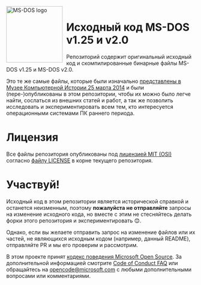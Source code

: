 <img width="150" height="150" align="left" style="float: left; margin: 0 10px 0 0;" alt="MS-DOS logo" src="https://github.com/Kapelu/MS-DOS/blob/main/.readmes/msdos-logo.png?raw=true">   

# Исходный код MS-DOS v1.25 и v2.0
Репозиторий содержит оригинальный исходный код и скомпилированные бинарные файлы MS-DOS v1.25 и MS-DOS v2.0.

Это те же самые файлы, которые были изначально [представлены в Музее Компьютерной Истории 25 марта 2014]( http://www.computerhistory.org/atchm/microsoft-ms-dos-early-source-code/) и были (пере-)опубликованы в этом репозитории, чтобы их можно было легче найти, cослаться из внешних статей и работ, а так же позволить исследовать и экспериментировать всем тем, кто интересуется операционными системами ПК раннего периода.  

# Лицензия
Все файлы репозитория опубликованы под [лицензией MIT (OSI)]( https://en.wikipedia.org/wiki/MIT_License) согласно [файлу LICENSE](https://github.com/Microsoft/MS-DOS/blob/master/LICENSE.md) в корне текущего репозитория.

# Участвуй!
Исходный код в этом репозитории является исторической справкой и останется неизменным, поэтому **пожалуйста не отправляйте** запросы на изменение исходного кода, но вместе с этим не стесняйтесь делать форки этого репозитория и экспериментировать 😊.

Однако, если вы желаете отправить запрос на изменение файлов или их частей, не являющихся исходным кодом (например, данный README), отправляйте PR и мы его проверим и рассмотрим.

В этом проекте принят [кодекс поведения Microsoft Open Source](https://opensource.microsoft.com/codeofconduct/). За дополнительной информацией смотрите [Code of Conduct FAQ](https://opensource.microsoft.com/codeofconduct/faq/) или обращайтесь на [opencode@microsoft.com](mailto:opencode@microsoft.com) с любыми дополнительными вопросами или комментариями.
